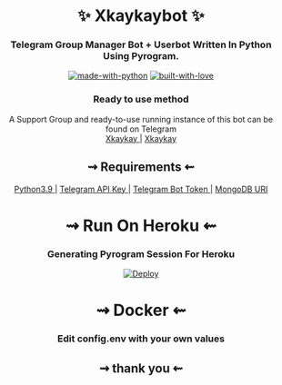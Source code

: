 <h1 align="center"> 
    ✨ Xkaykaybot ✨ 
</h1>

<h3 align="center"> 
    Telegram Group Manager Bot + Userbot Written In Python Using Pyrogram.
</h3>

<p align="center">
    <a href="https://python.org"> <img src="http://forthebadge.com/images/badges/made-with-python.svg" alt="made-with-python"></a>
    <a href="https://GitHub.com/famouskaykay"> <img src="http://ForTheBadge.com/images/badges/built-with-love.svg" alt="built-with-love"></a>
</p>

<h3 align="center"> 
    Ready to use method
</h3>

<p align="center">
    A Support Group and ready-to-use running instance of this bot can be found on Telegram <br>
    <a href="https://t.me/famouskaykay1"> Xkaykay </a> | 
    <a href="https://t.me/KayAspirerProject"> Xkaykay </a>
</p>

<h2 align="center"> 
   ⇝ Requirements ⇜
</h2>

<p align="center">
    <a href="https://www.python.org/downloads/release/python-390/"> Python3.9 </a> |
    <a href="https://docs.pyrogram.org/intro/setup#api-keys"> Telegram API Key </a> |
    <a href="https://t.me/botfather"> Telegram Bot Token </a> | 
    <a href="https://telegra.ph/How-To-get-Mongodb-URI-04-06"> MongoDB URI </a>
</p>

<h1 align="center"> 
   ⇝ Run On Heroku ⇜
</h1>

<h3 align="center"> 
   Generating Pyrogram Session For Heroku
</h3>

<p align="center">
    <a href="https://heroku.com/deploy?template=https://github.com/famouskaykay/raiya"> <img src="https://www.herokucdn.com/deploy/button.svg" alt="Deploy"></a>
</p>

<h1 align="center"> 
   ⇝ Docker ⇜
</h1>


<h3 align="center"> 
    Edit <b> config.env </b> with your own values
</h3>


<h2 align="center"> 
   ⇝ thank you  ⇜
</h2>
